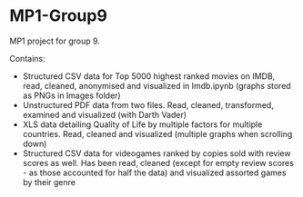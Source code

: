 # MP1-Group9
MP1 project for group 9. 

Contains:
- Structured CSV data for Top 5000 highest ranked movies on IMDB, read, cleaned, anonymised and visualized in Imdb.ipynb (graphs stored as PNGs in Images folder)
- Unstructured PDF data from two files. Read, cleaned, transformed, examined and visualized (with Darth Vader)
- XLS data detailing Quality of Life by multiple factors for multiple countries. Read, cleaned and visualized (multiple graphs when scrolling down)
- Structured CSV data for videogames ranked by copies sold with review scores as well. Has been read, cleaned (except for empty review scores - as those accounted for half the data) and visualized assorted games by their genre
